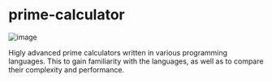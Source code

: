 # prime-calculator

![image](https://user-images.githubusercontent.com/35490395/160473426-47de6979-1d72-4126-9eff-ee46eca8e43e.png)

Higly advanced prime calculators written in various programming languages. This to gain familiarity with the languages, as well as to compare their complexity and performance. 

